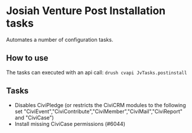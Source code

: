 # Josiah Venture Post Installation tasks

Automates a number of configuration tasks.

## How to use

The tasks can executed with an api call:
`drush cvapi JvTasks.postinstall `

## Tasks

* Disables CiviPledge (or restricts the CiviCRM modules to the following set "CiviEvent","CiviContribute","CiviMember","CiviMail","CiviReport" and "CiviCase")
* Install missing CiviCase permissions (#6044)
